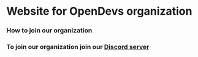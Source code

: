 # Website for OpenDevs organization
### How to join our organization
### To join our organization join our [Discord server](https://discord.gg/WNYHRn65yz)
